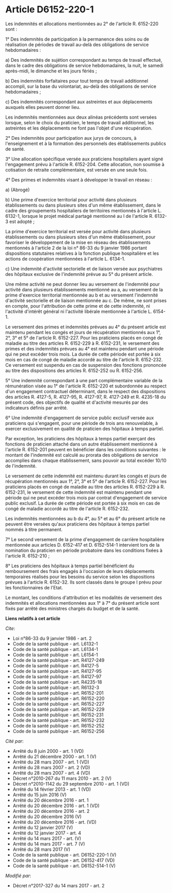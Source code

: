 # Article D6152-220-1

Les indemnités et allocations mentionnées au 2° de l'article R. 6152-220 sont :

1° Des indemnités de participation à la permanence des soins ou de réalisation de périodes de travail au-delà des obligations
de service hebdomadaires :

a) Des indemnités de sujétion correspondant au temps de travail effectué, dans le cadre des obligations de service
hebdomadaires, la nuit, le samedi après-midi, le dimanche et les jours fériés ;

b) Des indemnités forfaitaires pour tout temps de travail additionnel accompli, sur la base du volontariat, au-delà des
obligations de service hebdomadaires ;

c) Des indemnités correspondant aux astreintes et aux déplacements auxquels elles peuvent donner lieu.

Les indemnités mentionnées aux deux alinéas précédents sont versées lorsque, selon le choix du praticien, le temps de travail
additionnel, les astreintes et les déplacements ne font pas l'objet d'une récupération.

2° Des indemnités pour participation aux jurys de concours, à l'enseignement et à la formation des personnels des
établissements publics de santé.

3° Une allocation spécifique versée aux praticiens hospitaliers ayant signé l'engagement prévu à l'article R. 6152-204. Cette
allocation, non soumise à cotisation de retraite complémentaire, est versée en une seule fois.

4° Des primes et indemnités visant à développer le travail en réseau :

a) (Abrogé)

b) Une prime d'exercice territorial pour activité dans plusieurs établissements ou dans plusieurs sites d'un même
établissement, dans le cadre des groupements hospitaliers de territoires mentionnés à l'article L. 6132-1, lorsque le projet
médical partagé mentionné au I de l'article R. 6132-3 est adopté ;

La prime d'exercice territorial est versée pour activité dans plusieurs établissements ou dans plusieurs sites d'un même
établissement, pour favoriser le développement de la mise en réseau des établissements mentionnés à l'article 2 de la loi n°
86-33 du 9 janvier 1986 portant dispositions statutaires relatives à la fonction publique hospitalière et les actions de
coopération mentionnées à l'article L. 6134-1.

c) Une indemnité d'activité sectorielle et de liaison versée aux psychiatres des hôpitaux exclusive de l'indemnité prévue au
5° du présent article.

Une même activité ne peut donner lieu au versement de l'indemnité pour activité dans plusieurs établissements mentionné au a,
au versement de la prime d'exercice territorial mentionnée au b et au versement l'indemnité d'activité sectorielle et de
liaison mentionnée au c. De même, ne sont prises en compte, pour l'attribution de cette prime et de cette indemnité, ni
l'activité d'intérêt général ni l'activité libérale mentionnée à l'article L. 6154-1.

Le versement des primes et indemnités prévues au 4° du présent article est maintenu pendant les congés et jours de
récupération mentionnés aux 1°, 2°, 3° et 5° de l'article R. 6152-227. Pour les praticiens placés en congé de maladie au
titre des articles R. 6152-229 à R. 6152-231, le versement des primes et des indemnités prévues au 4° est maintenu pendant
une période qui ne peut excéder trois mois. La durée de cette période est portée à six mois en cas de congé de maladie
accordé au titre de l'article R. 6152-232. Ce versement est suspendu en cas de suspension des fonctions prononcée au titre
des dispositions des articles R. 6152-252 ou R. 6152-256.

5° Une indemnité correspondant à une part complémentaire variable de la rémunération visée au 1° de l'article R. 6152-220 et
subordonnée au respect d'un engagement contractuel déterminant, dans le respect des dispositions des articles R. 4127-5, R.
4127-95, R. 4127-97, R. 4127-249 et R. 4235-18 du présent code, des objectifs de qualité et d'activité mesurés par des
indicateurs définis par arrêté.

6° Une indemnité d'engagement de service public exclusif versée aux praticiens qui s'engagent, pour une période de trois ans
renouvelable, à exercer exclusivement en qualité de praticien des hôpitaux à temps partiel.

Par exception, les praticiens des hôpitaux à temps partiel exerçant des fonctions de praticien attaché dans un autre
établissement mentionné à l'article R. 6152-201 peuvent en bénéficier dans les conditions suivantes : le montant de
l'indemnité est calculé au prorata des obligations de service accomplies dans chaque établissement, sans pouvoir au total
excéder 10/10 de l'indemnité.

Le versement de cette indemnité est maintenu durant les congés et jours de récupération mentionnés aux 1°, 2°, 3° et 5° de
l'article R. 6152-227. Pour les praticiens placés en congé de maladie au titre des articles R. 6152-229 à R. 6152-231, le
versement de cette indemnité est maintenu pendant une période qui ne peut excéder trois mois par contrat d'engagement de
service public exclusif. La durée de cette période est portée à six mois en cas de congé de maladie accordé au titre de
l'article R. 6152-232. 

Les indemnités mentionnées au b du 4°, au 5° et au 6° du présent article ne peuvent être versées qu'aux praticiens des
hôpitaux à temps partiel nommés à titre permanent.

7° Le second versement de la prime d'engagement de carrière hospitalière mentionnée aux articles D. 6152-417 et D. 6152-514-1
intervient lors de la nomination du praticien en période probatoire dans les conditions fixées à l'article R. 6152-210 ;

8° Les praticiens des hôpitaux à temps partiel bénéficient du remboursement des frais engagés à l'occasion de leurs
déplacements temporaires réalisés pour les besoins du service selon les dispositions prévues à l'article R. 6152-32. Ils sont
classés dans le groupe I prévu pour les fonctionnaires de l'Etat.

Le montant, les conditions d'attribution et les modalités de versement des indemnités et allocations mentionnées aux 1° à 7°
du présent article sont fixés par arrêté des ministres chargés du budget et de la santé.

**Liens relatifs à cet article**

_Cite_:

  - Loi n°86-33 du 9 janvier 1986 - art. 2
  - Code de la santé publique - art. L6132-1
  - Code de la santé publique - art. L6134-1
  - Code de la santé publique - art. L6154-1
  - Code de la santé publique - art. R4127-249
  - Code de la santé publique - art. R4127-5
  - Code de la santé publique - art. R4127-95
  - Code de la santé publique - art. R4127-97
  - Code de la santé publique - art. R4235-18
  - Code de la santé publique - art. R6132-3
  - Code de la santé publique - art. R6152-201
  - Code de la santé publique - art. R6152-220
  - Code de la santé publique - art. R6152-227
  - Code de la santé publique - art. R6152-229
  - Code de la santé publique - art. R6152-231
  - Code de la santé publique - art. R6152-232
  - Code de la santé publique - art. R6152-252
  - Code de la santé publique - art. R6152-256

_Cité par_:

  - Arrêté du 8 juin 2000 - art. 1 (VD)
  - Arrêté du 21 décembre 2000 - art. 1 (V)
  - Arrêté du 28 mars 2007 - art. 1 (VD)
  - Arrêté du 28 mars 2007 - art. 2 (VD)
  - Arrêté du 28 mars 2007 - art. 4 (VD)
  - Décret n°2010-267 du 11 mars 2010 - art. 2 (V)
  - Décret n°2010-1142 du 29 septembre 2010 - art. 1 (VD)
  - Arrêté du 14 février 2013 - art. 1 (VD)
  - Arrêté du 15 juin 2016 (V)
  - Arrêté du 20 décembre 2016 - art. 1
  - Arrêté du 20 décembre 2016 - art. 1 (VD)
  - Arrêté du 20 décembre 2016 - art. 2
  - Arrêté du 20 décembre 2016 (V)
  - Arrêté du 20 décembre 2016 - art. (VD)
  - Arrêté du 12 janvier 2017 (V)
  - Arrêté du 12 janvier 2017 - art. 4
  - Arrêté du 14 mars 2017 - art. (V)
  - Arrêté du 14 mars 2017 - art. 7 (V)
  - Arrêté du 28 mars 2017 (V)
  - Code de la santé publique - art. D6152-220-1 (V)
  - Code de la santé publique - art. D6152-417 (VD)
  - Code de la santé publique - art. D6152-514-1 (V)

_Modifié par_:

  - Décret n°2017-327 du 14 mars 2017 - art. 2

